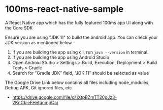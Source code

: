 # 100ms-react-native-sample
A React Native app which has the fully featured 100ms app UI along with the Core SDK

Ensure you are using "JDK 11" to build the android app.
You can check your JDK version as mentioned below -
1. If you are building the app using cli, run `java --version` in terminal.
2. If you are building the app using Android Studio
3. Open Android Studio > Settings > Build, Execution, Deployment > Build Tools > Gradle
4. Search for "Gradle JDK" field, "JDK 11" should be selected as value

The Google Drive Link below contains all files including node_modules, Debug APK, Git ignored files, etc
- https://drive.google.com/file/d/1XtpBZmTT20pJz3-2KnCbieFHetqnmpCa/